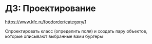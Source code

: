 # ДЗ: Проектирование

https://www.kfc.ru/foodorder/category/1

Спроектировать класс (определить поля) и
создать пару объектов, которые описывают
выбранные вами бургеры
